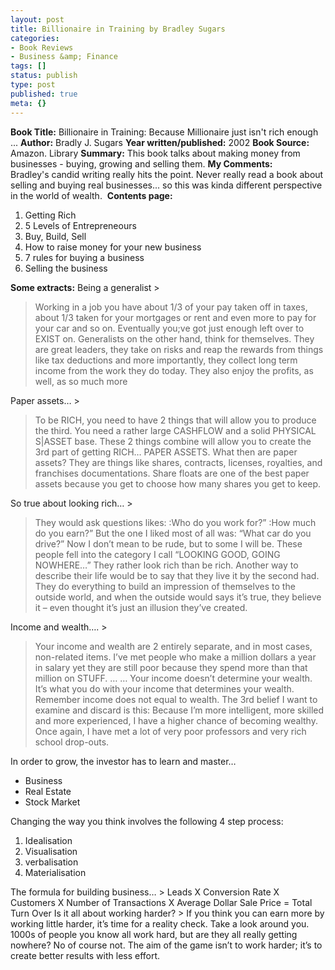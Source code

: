 ```yaml
---
layout: post
title: Billionaire in Training by Bradley Sugars
categories:
- Book Reviews
- Business &amp; Finance
tags: []
status: publish
type: post
published: true
meta: {}
---
```

**Book Title:** Billionaire in Training: Because Millionaire just isn't rich enough ... **Author:** Bradly J. Sugars **Year written/published:** 2002 **Book Source:** Amazon. Library **Summary:** This book talks about making money from businesses - buying, growing and selling them. **My Comments:** Bradley's candid writing really hits the point. Never really read a book about selling and buying real businesses... so this was kinda different perspective in the world of wealth.  **Contents page:**
1. Getting Rich
2. 5 Levels of Entrepreneours
3. Buy, Build, Sell
4. How to raise money for your new business
5. 7 rules for buying a business
6. Selling the business

**Some extracts:** Being a generalist >  

> Working in a job you have about 1/3 of your pay taken off in taxes, about 1/3 taken for your mortgages or rent and even more to pay for your car and so on. Eventually you;ve got just enough left over to EXIST on. Generalists on the other hand, think for themselves. They are great leaders, they take on risks and reap the rewards from things like tax deductions and more importantly, they collect long term income from the work they do today. They also enjoy the profits, as well, as so much more

Paper assets… >  

> To be RICH, you need to have 2 things that will allow you to produce the third. You need a rather large CASHFLOW and a solid PHYSICAL S|ASSET base. These 2 things combine will allow you to create the 3rd part of getting RICH… PAPER ASSETS. What then are paper assets? They are things like shares, contracts, licenses, royalties, and franchises documentations. Share floats are one of the best paper assets because you get to choose how many shares you get to keep.

So true about looking rich… >  

> They would ask questions likes: :Who do you work for?” :How much do you earn?” But the one I liked most of all was: “What car do you drive?” Now I don’t mean to be rude, but to some I will be. These people fell into the category I call “LOOKING GOOD, GOING NOWHERE…” They rather look rich than be rich. Another way to describe their life would be to say that they live it by the second had. They do everything to build an impression of themselves to the outside world, and when the outside would says it’s true, they believe it – even thought it’s just an illusion they’ve created.

Income and wealth…. >  

> Your income and wealth are 2 entirely separate, and in most cases, non-related items. I’ve met people who make a million dollars a year in salary yet they are still poor because they spend more than that million on STUFF. … … Your income doesn’t determine your wealth. It’s what you do with your income that determines your wealth. Remember income does not equal to wealth. The 3rd belief I want to examine and discard is this: Because I’m more intelligent, more skilled and more experienced, I have a higher chance of becoming wealthy. Once again, I have met a lot of very poor professors and very rich school drop-outs.

In order to grow, the investor has to learn and master…
- Business
- Real Estate
- Stock Market

Changing the way you think involves the following 4 step process:
1. Idealisation
2. Visualisation
3. verbalisation
4. Materialisation

The formula for building business… > Leads X Conversion Rate X Customers X Number of Transactions X Average Dollar Sale Price = Total Turn Over
Is it all about working harder? > If you think you can earn more by working little harder, it’s time for a reality check. Take a look around you. 1000s of people you know all work hard, but are they all really getting nowhere? No of course not. The aim of the game isn’t to work harder; it’s to create better results with less effort.
